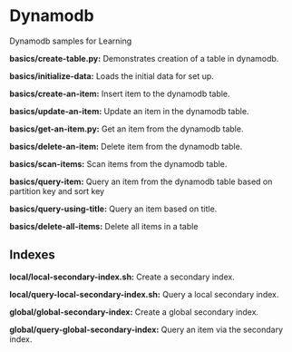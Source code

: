 # Dynamodb

Dynamodb samples for Learning

**basics/create-table.py:** Demonstrates creation of a table in dynamodb.

**basics/initialize-data:** Loads the initial data for set up.

**basics/create-an-item:** Insert item to the dynamodb table.

**basics/update-an-item:** Update an item in the dynamodb table.

**basics/get-an-item.py:** Get an item from the dynamodb table.

**basics/delete-an-item:** Delete item from the dynamodb table.

**basics/scan-items:** Scan items from the dynamodb table.

**basics/query-item:** Query an item from the dynamodb table based on partition key and sort key

**basics/query-using-title:** Query an item based on title.

**basics/delete-all-items:** Delete all items in a table

## Indexes

**local/local-secondary-index.sh:** Create a secondary index.

**local/query-local-secondary-index.sh:** Query a local secondary index.

**global/global-secondary-index:** Create a global secondary index.

**global/query-global-secondary-index:** Query an item via the secondary index.
